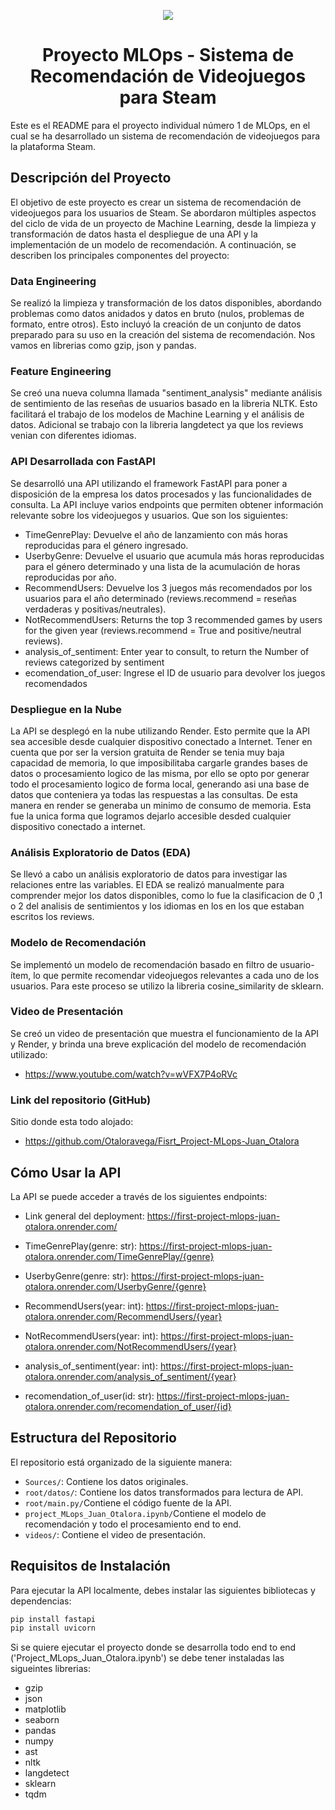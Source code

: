 <p align=center><img src=https://d31uz8lwfmyn8g.cloudfront.net/Assets/logo-henry-white-lg.png><p>

# <h1 align=center> **Proyecto MLOps - Sistema de Recomendación de Videojuegos para Steam** </h1>

Este es el README para el proyecto individual número 1 de MLOps, en el cual se ha desarrollado un sistema de recomendación de videojuegos para la plataforma Steam.

## Descripción del Proyecto

El objetivo de este proyecto es crear un sistema de recomendación de videojuegos para los usuarios de Steam. Se abordaron múltiples aspectos del ciclo de vida de un proyecto de Machine Learning, desde la limpieza y transformación de datos hasta el despliegue de una API y la implementación de un modelo de recomendación. A continuación, se describen los principales componentes del proyecto:

### Data Engineering

Se realizó la limpieza y transformación de los datos disponibles, abordando problemas como datos anidados y datos en bruto (nulos, problemas de formato, entre otros). Esto incluyó la creación de un conjunto de datos preparado para su uso en la creación del sistema de recomendación. Nos vamos en librerias como gzip, json y pandas.

### Feature Engineering

Se creó una nueva columna llamada "sentiment_analysis" mediante análisis de sentimiento de las reseñas de usuarios basado en la libreria NLTK. Esto facilitará el trabajo de los modelos de Machine Learning y el análisis de datos. Adicional se trabajo con la libreria langdetect ya que los reviews venian con diferentes idiomas.

### API Desarrollada con FastAPI

Se desarrolló una API utilizando el framework FastAPI para poner a disposición de la empresa los datos procesados y las funcionalidades de consulta. La API incluye varios endpoints que permiten obtener información relevante sobre los videojuegos y usuarios. Que son los siguientes:

- TimeGenrePlay: Devuelve el año de lanzamiento con más horas reproducidas para el género ingresado.
- UserbyGenre: Devuelve el usuario que acumula más horas reproducidas para el género determinado y una lista de la acumulación de horas reproducidas por año.
- RecommendUsers: Devuelve los 3 juegos más recomendados por los usuarios para el año determinado (reviews.recommend = reseñas verdaderas y positivas/neutrales).
- NotRecommendUsers: Returns the top 3 recommended games by users for the given year (reviews.recommend = True and positive/neutral reviews).
- analysis_of_sentiment: Enter year to consult, to return the Number of reviews categorized by sentiment
- ecomendation_of_user: Ingrese el ID de usuario para devolver los juegos recomendados

### Despliegue en la Nube

La API se desplegó en la nube utilizando Render. Esto permite que la API sea accesible desde cualquier dispositivo conectado a Internet. Tener en cuenta que por ser la version gratuita de Render se tenia muy baja capacidad de memoria, lo que imposibilitaba cargarle grandes bases de datos o procesamiento logico de las misma, por ello se opto por generar todo el procesamiento logico de forma local, generando asi una base de datos que conteniera ya todas las respuestas a las consultas. De esta manera en render se generaba un minimo de consumo de memoria. Esta fue la unica forma que logramos dejarlo accesible desded cualquier dispositivo conectado a internet.


### Análisis Exploratorio de Datos (EDA)

Se llevó a cabo un análisis exploratorio de datos para investigar las relaciones entre las variables. El EDA se realizó manualmente para comprender mejor los datos disponibles, como lo fue la clasificacion de 0 ,1 o 2 del analisis de sentimientos y los idiomas en los en los que estaban escritos los reviews.

### Modelo de Recomendación

Se implementó un modelo de recomendación basado en filtro de usuario-ítem, lo que permite recomendar videojuegos relevantes a cada uno de los usuarios. Para este proceso se utilizo la libreria cosine_similarity de sklearn.

### Video de Presentación

Se creó un video de presentación que muestra el funcionamiento de la API y Render, y brinda una breve explicación del modelo de recomendación utilizado:
- https://www.youtube.com/watch?v=wVFX7P4oRVc

### Link del repositorio (GitHub)

Sitio donde esta todo alojado:
- https://github.com/Otaloravega/Fisrt_Project-MLops-Juan_Otalora

## Cómo Usar la API

La API se puede acceder a través de los siguientes endpoints:

- Link general del deployment: https://first-project-mlops-juan-otalora.onrender.com/

- TimeGenrePlay(genre: str): https://first-project-mlops-juan-otalora.onrender.com/TimeGenrePlay/{genre}

- UserbyGenre(genre: str): https://first-project-mlops-juan-otalora.onrender.com/UserbyGenre/{genre}

- RecommendUsers(year: int): https://first-project-mlops-juan-otalora.onrender.com/RecommendUsers/{year}

- NotRecommendUsers(year: int): https://first-project-mlops-juan-otalora.onrender.com/NotRecommendUsers/{year}

- analysis_of_sentiment(year: int): https://first-project-mlops-juan-otalora.onrender.com/analysis_of_sentiment/{year}

- recomendation_of_user(id: str): https://first-project-mlops-juan-otalora.onrender.com/recomendation_of_user/{id}

## Estructura del Repositorio

El repositorio está organizado de la siguiente manera:

- `Sources/`: Contiene los datos originales.
- `root/datos/`: Contiene los datos transformados para lectura de API.
- `root/main.py/`Contiene el código fuente de la API.
- `project_MLops_Juan_Otalora.ipynb/`Contiene el modelo de recomendación y todo el procesamiento end to end.
- `videos/`: Contiene el video de presentación.

## Requisitos de Instalación

Para ejecutar la API localmente, debes instalar las siguientes bibliotecas y dependencias:

```bash
pip install fastapi
pip install uvicorn
```

Si se quiere ejecutar el proyecto donde se desarrolla todo end to end ('Project_MLops_Juan_Otalora.ipynb') se debe tener instaladas las sigueintes librerias:

- gzip
- json
- matplotlib
- seaborn
- pandas
- numpy
- ast
- nltk
- langdetect
- sklearn
- tqdm